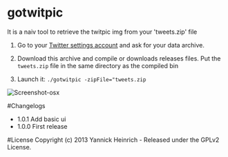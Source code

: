 # gotwitpic

It is a naiv tool to retrieve the twitpic img from your 'tweets.zip' file

1.	Go to your [Twitter settings account](https://twitter.com/settings/account)
	and ask for your data archive.

2.	Download this archive and compile or downloads releases files. Put the `tweets.zip` file in the same directory as the
	compiled bin

3.	Launch it: `./gotwitpic -zipFile="tweets.zip`

![Screenshot-osx](https://www.dropbox.com/s/aky6rrur9qr9hs4/Screenshot%202014-09-12%2016.52.08.png?dl=0)


#Changelogs

*	1.0.1 Add basic ui
*	1.0.0 First release


#License
Copyright (c) 2013 Yannick Heinrich - Released under the GPLv2 License.


